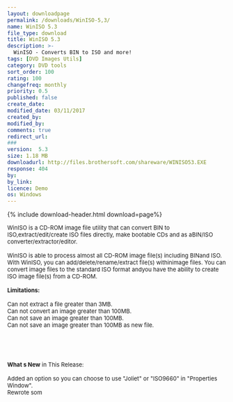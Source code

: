 ```yaml
---
layout: downloadpage
permalink: /downloads/WinISO-5,3/
name: WinISO 5.3
file_type: download
title: WinISO 5.3
description: >-
  WinISO - Converts BIN to ISO and more!
tags: [DVD Images Utils]
category: DVD tools
sort_order: 100
rating: 100
changefreq: monthly
priority: 0.5
published: false
create_date: 
modified_date: 03/11/2017
created_by: 
modified_by: 
comments: true
redirect_url: 
### 
version:  5.3
size: 1.18 MB
downloadurl: http://files.brothersoft.com/shareware/WINISO53.EXE
response: 404
by: 
by_link: 
licence: Demo 
os: Windows
---
```


{% include download-header.html download=page%}

<p style="fix-download-text !important">
<p><font size="2"><p>WinISO is a CD-ROM image file utility that can convert BIN to ISO,extract/edit/create ISO files directly, make bootable CDs and as aBIN/ISO converter/extractor/editor. <br />
<br />
WinISO is able to process almost all CD-ROM image file(s) including BINand ISO. With WinISO, you can add/delete/rename/extract file(s) withinimage files. You can convert image files to the standard ISO format andyou have the ability to create ISO image file(s) from a CD-ROM.<br />
<br />
<span><strong>Limitations:</strong></span><br />
<br />
Can not extract a file greater than 3MB.<br />
Can not convert an image greater than 100MB.<br />
Can not save an image greater than 100MB.<br />
Can not save an image greater than 100MB as new file.</p>
<!-- google_ad_section_end -->
<p>&#160;</p>
<div class="celltext_big"><br />
<br />
<strong>What s New</strong> in This Release:<br />
<br />
Added an option so you can choose to use "Joliet" or "ISO9660" in "Properties Window".<br />
Rewrote som</div></p></p>
